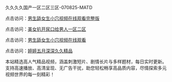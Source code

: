 久久久久国产一区二区三区-070825-MATD

点击访问：<a href="https://heiliaoxqkkct.pages.dev">男生舔女生小穴视频在线观看完整版</a>

点击访问：<a href="https://heiliaoxwd5i8.pages.dev">美女扒开尿口给男人一区二区</a>

点击访问：<a href="https://heiliaowzu4ur.pages.dev">男生舔女生小穴视频在线观看</a>

点击访问：<a href="https://heiliaozj3tjd.pages.dev">婷婷五月深深久久精品</a>

本站精选高人气精品视频，涵盖刺激短片、剧情长片与多样题材，每日实时更新。支持高速播放、高清呈现、无广告干扰，助您轻松畅享高品质内容，尽情探索多元视频世界的每一刻精彩！

<span style="display:none;">[Canonical link](https://github.com/xc070825/xc06 ）</span>
